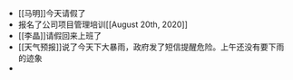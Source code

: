 - [[马明]]今天请假了
- 报名了公司项目管理培训[[August 20th, 2020]]
- [[李晶]]请假回来上班了
- [[天气预报]]说了今天下大暴雨，政府发了短信提醒危险。上午还没有要下雨的迹象
- 
